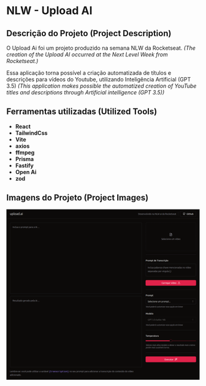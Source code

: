# NLW - Upload AI

## Descrição do Projeto (Project Description)
O Upload Ai foi um projeto produzido na semana NLW da Rocketseat.
*(The creation of the Upload AI occurred at the Next Level Week from Rocketseat.)*

Essa aplicação torna possível a criação automatizada de títulos e descrições para vídeos do Youtube, utilizando Inteligência Artificial (GPT 3.5)
*(This application makes possible the automatized creation of YouTube titles and descriptions through Artificial intelligence (GPT 3.5))*


## Ferramentas utilizadas (Utilized Tools)

- **React**
- **TailwindCss**
- **Vite**
- **axios**
- **ffmpeg**
- **Prisma**
- **Fastify**
- **Open Ai**
- **zod** 

## Imagens do Projeto (Project Images)
![image](https://github.com/LucasSousa09/nlw-upload-ai/blob/main/pagina-inicial.png)


